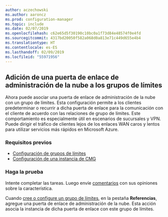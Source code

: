 ```yaml
---
author: aczechowski
ms.author: aaroncz
ms.prod: configuration-manager
ms.topic: include
ms.date: 02/07/2019
ms.openlocfilehash: c62e65d5f30190c10bc0a1f73d84e48574f0e4fd
ms.sourcegitcommit: 4317bd20050f582a068d0a813e71c449d655e4b4
ms.translationtype: HT
ms.contentlocale: es-ES
ms.lasthandoff: 02/09/2019
ms.locfileid: "55971956"
---
```

## <a name="bkmk_cmgbg"></a> Adición de una puerta de enlace de administración de la nube a los grupos de límites
<!--3640932-->

Ahora puede asociar una puerta de enlace de administración de la nube con un grupo de límites. Esta configuración permite a los clientes predeterminar o recurrir a dicha puerta de enlace para la comunicación con el cliente de acuerdo con las relaciones de grupo de límites. Este comportamiento es especialmente útil en escenarios de sucursales y VPN. Puede dirigir el tráfico de clientes lejos de los enlaces WAN caros y lentos para utilizar servicios más rápidos en Microsoft Azure.


### <a name="prerequisites"></a>Requisitos previos

- [Configuración de grupos de límites](/sccm/core/servers/deploy/configure/boundary-groups)
- [Configuración de una instancia de CMG](/sccm/core/clients/manage/cmg/setup-cloud-management-gateway)


### <a name="try-it-out"></a>Haga la prueba

Intente completar las tareas. Luego envíe [comentarios](/sccm/core/understand/find-help#product-feedback) con sus opiniones sobre la característica.

Cuando [cree o configure un grupo de límites](/sccm/core/servers/deploy/configure/boundary-group-procedures), en la pestaña **Referencias**, agregue una puerta de enlace de administración de la nube. Esta acción asocia la instancia de dicha puerta de enlace con este grupo de límites.

